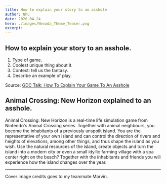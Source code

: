 ```yaml
---
title: How to explain your story to an asshole
author: Nhu
date: 2020-04-24
hero: ./images/Nevada_Theme_Teaser.png
excerpt:
---
```


## How to explain your story to an asshole.

1. Type of game.
2. Coolest unique thing about it.
3. Context: tell us the fantasy.
4. Describe an example of play.

Source: [GDC Talk: How To Explain Your Game To An Asshole][1]

## Animal Crossing: New Horizon explained to an asshole.

Animal Crossing: New Horizon is a real-time life simulation game from Nintendo's Animal Crossing series. Together with animal neighbours, you become the inhabitants of a previously unspoilt island. You are the representative of your own island and can control the direction of rivers and heights of elevations, among other things, and thus shape the island as you wish. Use the natural resources of the island, create objects and turn the island into a modern city or even a small idyllic farming village with a spa center right on the beach? Together with the inhabitants and friends you will experience how the island changes over the year.

[1]: https://www.pentadact.com/2012-03-17-gdc-talk-how-to-explain-your-game-to-an-asshole/

---

Cover image credits goes to my teammate Marvin.
